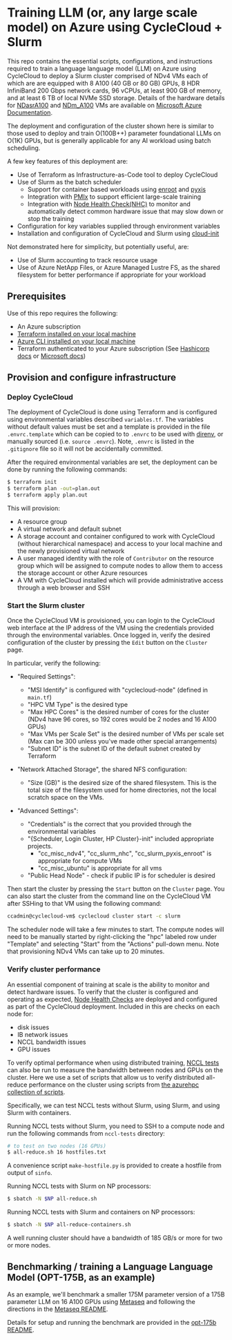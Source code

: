 # Training LLM (or, any large scale model) on Azure using CycleCloud + Slurm

This repo contains the essential scripts, configurations, and instructions required to train a language language model (LLM) on Azure using CycleCloud to deploy a Slurm cluster comprised of NDv4 VMs each of which are are equipped with 8 A100 (40 GB or 80 GB) GPUs, 8 HDR InfiniBand 200 Gbps network cards, 96 vCPUs, at least 900 GB of memory, and at least 6 TB of local NVMe SSD storage.
Details of the hardware details for [NDasrA100](https://learn.microsoft.com/en-us/azure/virtual-machines/nda100-v4-series) and [NDm_A100](https://learn.microsoft.com/en-us/azure/virtual-machines/ndm-a100-v4-series) VMs are available on [Microsoft Azure Documentation](https://learn.microsoft.com/en-us/azure/virtual-machines/).

The deployment and configuration of the cluster shown here is similar to those used to deploy and train O(100B++) parameter foundational LLMs on O(1K) GPUs, but is generally applicable for any AI workload using batch scheduling.

A few key features of this deployment are:
- Use of Terraform as Infrastructure-as-Code tool to deploy CycleCloud
- Use of Slurm as the batch scheduler
  - Support for container based workloads using [enroot](https://github.com/NVIDIA/enroot) and [pyxis](https://github.com/NVIDIA/pyxis)
  - Integration with [PMIx](https://pmix.github.io/) to support efficient large-scale training
  - Integration with [Node Health Check(NHC)](https://github.com/mej/nhc) to monitor and automatically detect common hardware issue that may slow down or stop the training
- Configuration for key variables supplied through environment variables
- Installation and configuration of CycleCloud and Slurm using [cloud-init](https://cloudinit.readthedocs.io/en/latest/)

Not demonstrated here for simplicity, but potentially useful, are:
- Use of Slurm accounting to track resource usage
- Use of Azure NetApp Files, or Azure Managed Lustre FS, as the shared filesystem for better performance if appropriate for your workload

## Prerequisites

Use of this repo requires the following:

- An Azure subscription
- [Terraform installed on your local machine](https://developer.hashicorp.com/terraform/tutorials/azure-get-started/install-cli)
- [Azure CLI installed on your local machine](https://docs.microsoft.com/en-us/cli/azure/install-azure-cli)
- Terraform authenticated to your Azure subscription (See [Hashicorp docs](https://developer.hashicorp.com/terraform/tutorials/azure-get-started/azure-build) or [Microsoft docs](https://learn.microsoft.com/en-us/azure/developer/terraform/quickstart-configure#configure-in-azure-cloud-shell-with-bash))

## Provision and configure infrastructure

### Deploy CycleCloud

The deployment of CycleCloud is done using Terraform and is configured using environmental variables described `variables.tf`.  The variables without default values must be set and a template is provided in the file `.envrc.template` which can be copied to to `.envrc` to be used with [direnv](https://direnv.net/), or manually sourced (i.e. `source .envrc`).  Note, `.envrc` is listed in the `.gitignore` file so it will not be accidentally committed.

After the required environmental variables are set, the deployment can be done by running the following commands:

```bash
$ terraform init
$ terraform plan -out=plan.out
$ terraform apply plan.out
```

This will provision:
- A resource group
- A virtual network and default subnet
- A storage account and container configured to work with CycleCloud (without hierarchical namespace) and access to your local machine and the newly provisioned virtual network
- A user managed identity with the role of `Contributor` on the resource group which will be assigned to compute nodes to allow them to access the storage account or other Azure resources
- A VM with CycleCloud installed which will provide administrative access through a web browser and SSH

### Start the Slurm cluster

Once the CycleCloud VM is provisioned, you can login to the CycleCloud web interface at the IP address of the VM using the credentials provided through the environmental variables.  Once logged in, verify the desired configuration of the cluster by pressing the `Edit` button on the `Cluster` page.

In particular, verify the following:

- "Required Settings":
    - "MSI Identify" is configured with "cyclecloud-node" (defined in `main.tf`)
    - "HPC VM Type" is the desired type
    - "Max HPC Cores" is the desired number of cores for the cluster (NDv4 have 96 cores, so 192 cores would be 2 nodes and 16 A100 GPUs)
    - "Max VMs per Scale Set" is the desired number of VMs per scale set (Max can be 300 unless you've made other special arrangements)
    - "Subnet ID" is the subnet ID of the default subnet created by Terraform

- "Network Attached Storage", the shared NFS configuration:
    - "Size (GB)" is the desired size of the shared filesystem. This is the total size of the filesystem used for home directories, not the local scratch space on the VMs.

- "Advanced Settings":
    - "Credentials" is the correct that you provided through the environmental variables
    - "{Scheduler, Login Cluster, HP Cluster}-init" included appropriate projects.
        - "cc_misc_ndv4", "cc_slurm_nhc", "cc_slurm_pyxis_enroot" is appropriate for compute VMs
        - "cc_misc_ubuntu" is appropriate for all vms
    - "Public Head Node" - check if public IP is for scheduler is desired

Then start the cluster by pressing the `Start` button on the `Cluster` page.  You can also start the cluster from the command line on the CycleCloud VM after SSHing to that VM using the following command:

```bash
ccadmin@cyclecloud-vm$ cyclecloud cluster start -c slurm
```

The scheduler node will take a few minutes to start.  The compute nodes will need to be manually started by right-clicking the "hpc" labeled row under "Template" and selecting "Start" from the "Actions" pull-down menu.  Note that provisioning NDv4 VMs can take up to 20 minutes.

### Verify cluster performance

An essential component of training at scale is the ability to monitor and detect hardware issues.  To verify that the cluster is configured and operating as expected, [Node Health Checks](https://github.com/mej/nhc) are deployed and configured as part of the CycleCloud deployment.  Included in this are checks on each node for:
- disk issues
- IB network issues
- NCCL bandwidth issues
- GPU issues

To verify optimal performance when using distributed training, [NCCL tests](https://github.com/NVIDIA/nccl-tests) can also be run to measure the bandwidth between nodes and GPUs on the cluster.
Here we use a set of scripts that allow us to verify distributed all-reduce performance on the cluster using scripts from [the azurehpc collection of scripts](https://github.com/Azure/azurehpc/tree/master/experimental/run_nccl_tests_ndv4).

Specifically, we can test NCCL tests without Slurm, using Slurm, and using Slurm with containers.

Running NCCL tests without Slurm, you need to SSH to a compute node and run the following commands from `nccl-tests` directory:

```bash
# to test on two nodes (16 GPUs)
$ all-reduce.sh 16 hostfiles.txt
```

A convenience script `make-hostfile.py` is provided to create a hostfile from output of `sinfo`.

Running NCCL tests with Slurm on NP processors:

```bash
$ sbatch -N $NP all-reduce.sh
```

Running NCCL tests with Slurm and containers on NP processors:

```bash
$ sbatch -N $NP all-reduce-containers.sh
```

A well running cluster should have a bandwidth of 185 GB/s or more for two or more nodes.

## Benchmarking / training a Language Language Model (OPT-175B, as an example)

As an example, we'll benchmark a smaller 175M parameter version of a 175B parameter LLM on 16 A100 GPUs using [Metaseq](https://github.com/facebookresearch/metaseq) and following the directions in the [Metaseq README](https://github.com/facebookresearch/metaseq/blob/main/docs/setup.md).

Details for setup and running the benchmark are provided in the [opt-175b README](opt-175b/README.md).